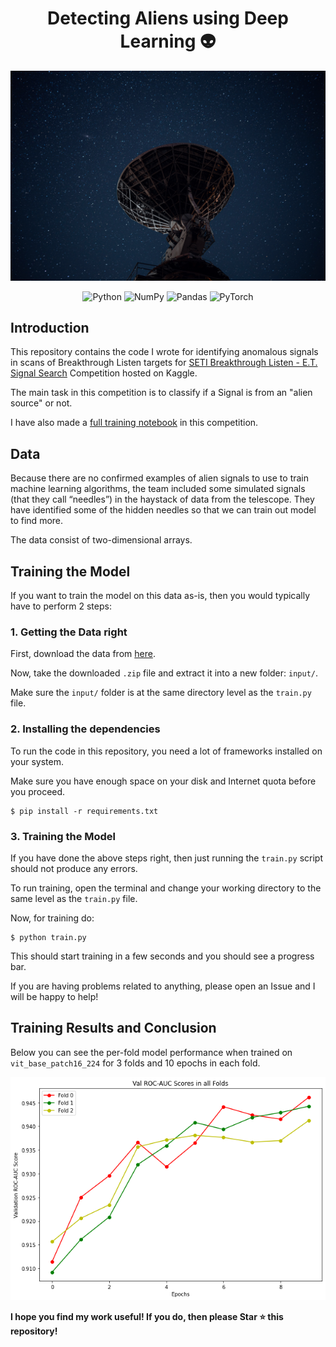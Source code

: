 <h1 align='center'>Detecting Aliens using Deep Learning 👽</h1>

<p align="center">
<img src="assets/image.jpg" alt="Picture for Representation">
</p>

<p align="center">
<img alt="Python" src="https://img.shields.io/badge/python%20-%2314354C.svg?&style=for-the-badge&logo=python&logoColor=white"/>

<img alt="NumPy" src="https://img.shields.io/badge/numpy%20-%23013243.svg?&style=for-the-badge&logo=numpy&logoColor=white" />

<img alt="Pandas" src="https://img.shields.io/badge/pandas%20-%23150458.svg?&style=for-the-badge&logo=pandas&logoColor=white" />

<img alt="PyTorch" src="https://img.shields.io/badge/PyTorch%20-%23EE4C2C.svg?&style=for-the-badge&logo=PyTorch&logoColor=white" />
</p>

## Introduction

This repository contains the code I wrote for identifying anomalous signals in scans of Breakthrough Listen targets for [SETI Breakthrough Listen - E.T. Signal Search](https://www.kaggle.com/c/seti-breakthrough-listen) Competition hosted on Kaggle.

The main task in this competition is to classify if a Signal is from an "alien source" or not.

I have also made a [full training notebook](https://www.kaggle.com/heyytanay/pytorch-training-augments-vit-kfolds) in this competition.

## Data

Because there are no confirmed examples of alien signals to use to train machine learning algorithms, the team included some simulated signals (that they call “needles”) in the haystack of data from the telescope.
They have identified some of the hidden needles so that we can train out model to find more.

The data consist of two-dimensional arrays.

## Training the Model

If you want to train the model on this data as-is, then you would typically have to perform 2 steps:

### 1. Getting the Data right

First, download the data from [here](https://www.kaggle.com/c/seti-breakthrough-listen/data). 

Now, take the downloaded `.zip` file and extract it into a new folder: `input/`.

Make sure the `input/` folder is at the same directory level as the `train.py` file.


### 2. Installing the dependencies

To run the code in this repository, you need a lot of frameworks installed on your system.

Make sure you have enough space on your disk and Internet quota before you proceed.

```shell
$ pip install -r requirements.txt
```

### 3. Training the Model

If you have done the above steps right, then just running the `train.py` script should not produce any errors.

To run training, open the terminal and change your working directory to the same level as the `train.py` file.

Now, for training do:

```shell
$ python train.py
```

This should start training in a few seconds and you should see a progress bar.

If you are having problems related to anything, please open an Issue and I will be happy to help!

## Training Results and Conclusion

Below you can see the per-fold model performance when trained on `vit_base_patch16_224` for 3 folds and 10 epochs in each fold.

![](assets/fold_results.png)

**I hope you find my work useful! If you do, then please Star ⭐ this repository!**